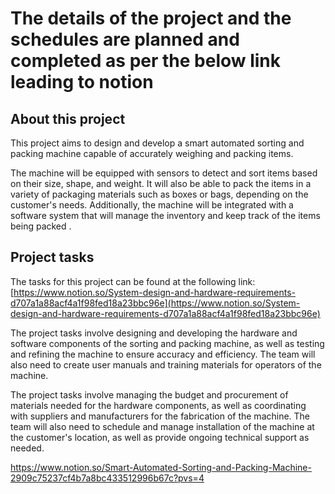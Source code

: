 # The details of the project and the schedules are planned and completed as per the below link leading to notion


## About this project

This project aims to design and develop a smart automated sorting and packing machine capable of accurately weighing and packing items.

The machine will be equipped with sensors  to detect and sort items based on their size, shape, and weight. It will also be able to pack the items in a variety of packaging materials such as boxes or bags, depending on the customer's needs. Additionally, the machine will be integrated with a software system that will manage the inventory and keep track of the items being packed .

## Project tasks

The tasks for this project can be found at the following link: [https://www.notion.so/System-design-and-hardware-requirements-d707a1a88acf4a1f98fed18a23bbc96e](https://www.notion.so/System-design-and-hardware-requirements-d707a1a88acf4a1f98fed18a23bbc96e)

The project tasks involve designing and developing the hardware and software components of the sorting and packing machine, as well as testing and refining the machine to ensure accuracy and efficiency. The team will also need to create user manuals and training materials for operators of the machine.

The project tasks involve managing the budget and procurement of materials needed for the hardware components, as well as coordinating with suppliers and manufacturers for the fabrication of the machine. The team will also need to schedule and manage installation of the machine at the customer's location, as well as provide ongoing technical support as needed.

https://www.notion.so/Smart-Automated-Sorting-and-Packing-Machine-2909c75237cf4b7a8bc433512996b67c?pvs=4
